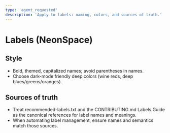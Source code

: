 ```yaml
---
type: 'agent_requested'
description: 'Apply to labels: naming, colors, and sources of truth.'
---
```


# Labels (NeonSpace)

## Style

- Bold, themed, capitalized names; avoid parentheses in names.
- Choose dark-mode friendly deep colors (wine reds, deep blues/greens/oranges).

## Sources of truth

- Treat recommended-labels.txt and the CONTRIBUTING.md Labels Guide as the canonical references for label names and meanings.
- When automating label management, ensure names and semantics match those sources.

